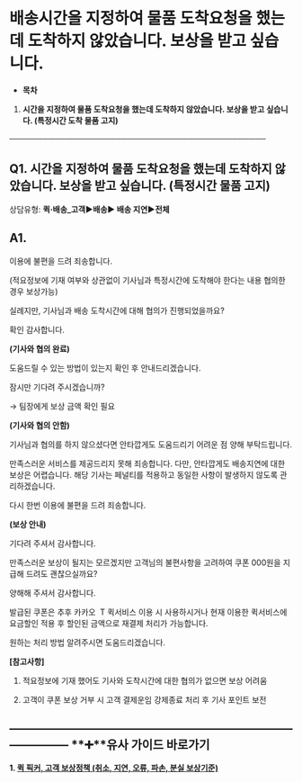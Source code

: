 # 배송시간을 지정하여 물품 도착요청을 했는데 도착하지 않았습니다. 보상을 받고 싶습니다.

* **목차**

1. **시간을 지정하여 물품 도착요청을 했는데 도착하지 않았습니다. 보상을 받고 싶습니다. (특정시간 도착 물품 고지)**

──────────────────────────────────────────────

**Q1. 시간을 지정하여 물품 도착요청을 했는데 도착하지 않았습니다. 보상을 받고 싶습니다. (특정시간 물품 고지)**
-------------------------------------------------------------------

상담유형: **퀵·배송\_고객▶배송▶ 배송 지연▶전체**

**A1.**
-------

이용에 불편을 드려 죄송합니다.

(적요정보에 기재 여부와 상관없이 기사님과 특정시간에 도착해야 한다는 내용 협의한 경우 보상가능)

실례지만, 기사님과 배송 도착시간에 대해 협의가 진행되었을까요?

확인 감사합니다.

**(기사와 협의 완료)**

도움드릴 수 있는 방법이 있는지 확인 후 안내드리겠습니다.

잠시만 기다려 주시겠습니까?

→ 팀장에게 보상 금액 확인 필요

**(기사와 협의 안함)**

기사님과 협의를 하지 않으셨다면 안타깝게도 도움드리기 어려운 점 양해 부탁드립니다.

만족스러운 서비스를 제공드리지 못해 죄송합니다. 다만, 안타깝게도 배송지연에 대한 보상은 어렵습니다. 해당 기사는 페널티를 적용하고 동일한 사항이 발생하지 않도록 관리하겠습니다.

다시 한번 이용에 불편을 드려 죄송합니다.

**(보상 안내)**

기다려 주셔서 감사합니다.

만족스러운 보상이 될지는 모르겠지만 고객님의 불편사항을 고려하여 쿠폰 000원을 지급해 드려도 괜찮으실까요?

양해해 주셔서 감사합니다.

발급된 쿠폰은 추후 카카오  T 퀵서비스 이용 시 사용하시거나 현재 이용한 퀵서비스에 요금할인 적용 후 할인된 금액으로 재결제 처리가 가능합니다.

원하는 처리 방법 알려주시면 도움드리겠습니다.

**[참고사항]**

1) 적요정보에 기재 했어도 기사와 도착시간에 대한 협의가 없으면 보상 어려움

2) 고객이 쿠폰 보상 거부 시 고객 결제운임 강제종료 처리 후 기사 포인트 보전

**―****―****―****―****―****―****―****―****―****―****―****―****―****―****―****―****―****―****―****―****―****―****―****―****―****―****―****―****―** **➕****유사 가이드 바로가기**
----------------------------------------------------------------------------------------------------------------------------------------------------------------------

**1. [퀵 픽커, 고객 보상정책 (취소, 지연, 오류, 파손, 분실 보상기준)](https://kakaomobilitysupport.zendesk.com/hc/ko/articles/34975084558873-%ED%80%B5-%ED%94%BD%EC%BB%A4-%EA%B3%A0%EA%B0%9D-%EB%B3%B4%EC%83%81%EC%A0%95%EC%B1%85-%EC%B7%A8%EC%86%8C-%EC%A7%80%EC%97%B0-%EC%98%A4%EB%A5%98-%ED%8C%8C%EC%86%90-%EB%B6%84%EC%8B%A4-%EB%B3%B4%EC%83%81%EA%B8%B0%EC%A4%80)**